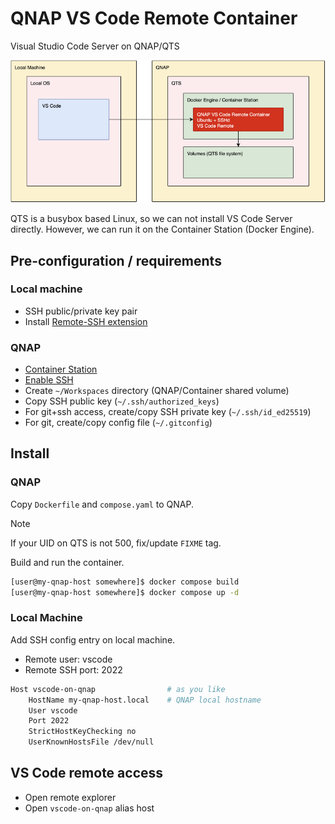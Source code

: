# QNAP VS Code Remote Container

Visual Studio Code Server on QNAP/QTS

![Overview](images/overview.png)

QTS is a busybox based Linux, so we can not install VS Code Server directly. However, we can run it on the Container Station (Docker Engine).

## Pre-configuration / requirements

### Local machine

- SSH public/private key pair
- Install [Remote-SSH extension](https://code.visualstudio.com/docs/remote/ssh)

### QNAP

- [Container Station](https://www.qnap.com/en-us/how-to/faq/article/frequently-asked-questions-about-container-station)
- [Enable SSH](https://www.qnap.com/en-us/how-to/faq/article/how-do-i-access-my-qnap-nas-using-ssh)
- Create `~/Workspaces` directory (QNAP/Container shared volume)
- Copy SSH public key (`~/.ssh/authorized_keys`)
- For git+ssh access, create/copy SSH private key (`~/.ssh/id_ed25519`)
- For git, create/copy config file (`~/.gitconfig`)

## Install

### QNAP

Copy `Dockerfile` and `compose.yaml` to QNAP.

> [!NOTE]
> If your UID on QTS is not 500, fix/update `FIXME` tag.

Build and run the container.

```sh
[user@my-qnap-host somewhere]$ docker compose build
[user@my-qnap-host somewhere]$ docker compose up -d
```

### Local Machine

Add SSH config entry on local machine.

- Remote user: vscode
- Remote SSH port: 2022

```sh
Host vscode-on-qnap                # as you like
    HostName my-qnap-host.local    # QNAP local hostname
    User vscode
    Port 2022
    StrictHostKeyChecking no
    UserKnownHostsFile /dev/null
```

## VS Code remote access

- Open remote explorer
- Open `vscode-on-qnap` alias host

